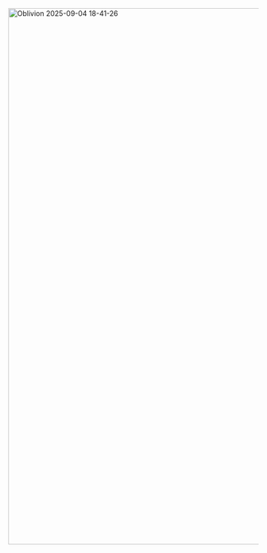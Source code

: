 <img width="2560" height="1080" alt="Oblivion 2025-09-04 18-41-26" src="https://github.com/user-attachments/assets/ffb9e729-0c83-482a-bb37-bf83013c7ce5" />
